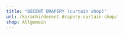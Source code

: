 ```yaml
---
title: "DECENT DRAPERY (curtain shop)"
url: /karachi/decent-drapery-curtain-shop/
shop: Allgemein
---
```

